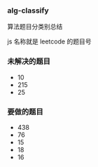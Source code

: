 ### alg-classify

算法题目分类别总结

js 名称就是 leetcode 的题目号

### 未解决的题目

- 10
- 215
- 25

### 要做的题目

- 438
- 76
- 15
- 18
- 16
